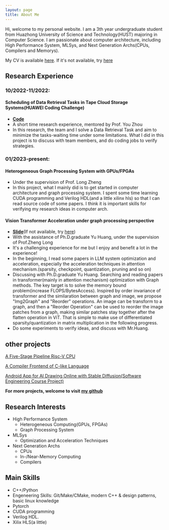 ```yaml
---
layout: page
title: About Me
---
```



Hi, welcome to my personal website. I am a 3th year undergraduate student from Huazhong University of Science and Technology(HUST) majoring in Computer Science. I am passionate about computer architecture, including High Performance System, MLSys, and Next Generation Archs(CPUs, Compilers and Memorys).

My CV is available [here](https://github.com/N-E-E/personal-web/raw/master/resource/CV.pdf). If it's not available, try [here](https://gitee.com/N_E_E/personal-web-resource/raw/master/CV.pdf)

## Research Experience
### 10/2022-11/2022: 
#### Scheduling of Data Retrieval Tasks in Tape Cloud Storage Systems(HUAWEI Coding Challenge)
- **[Code](https://github.com/N-E-E/2022-massive-storage-challenge)**
- A short time research experience, mentored by Prof. You Zhou
- In this research, the team and I solve a Data Retrieval Task and aim to minimize the tasks-waiting time under some limitations. What I did in this project is to discuss with team members, and do coding jobs to verify strategies.


### 01/2023-present:
#### Heterogeneous Graph Processing System with GPUs/FPGAs
- Under the supervision of Prof. Long Zheng
- In this project, what I mainly did is to get started in computer architecture and graph processing system. I spent some time learning CUDA programming and Verilog HDL(and a little xilinx hls) so that I can read source code of some papers. I think it is important skills for verifying my research ideas in computer arch.


#### Vision Transformer Acceleration under graph processing perspective
- **[Slide](https://github.com/N-E-E/personal-web/raw/master/resource/research3-slide.pptx)**(If not available, try [here](https://gitee.com/N_E_E/personal-web-resource/raw/master/research3-slide.pptx))
- With the assistance of Ph.D.graduate Yu Huang, under the supervision of Prof.Zheng Long
- It's a challenging experience for me but I enjoy and benefit a lot in the experience!
- In the beginning, I read some papers in LLM system optimization and acceleration, especially the acceleration techniques in attention mechanism.(sparsity, checkpoint, quantization, pruning and so on)
- Discussing with Ph.D.graduate Yu Huang. Searching and reading papers in transformer(mainly in attention mechanism) optimization with Graph methods. The key target is to solve the memory bound problem(increase FLOPS/BytesAccess). Inspired by order invariance of transformer and the similaration between graph and image, we propose "Img2Graph" and "Reorder" operations. An image can be transform to a graph, and then a "Reorder Operation" can be used to reorder the image patches from a graph, making similar patches stay together after the flatten operation in ViT. That is simple to make use of differentiated sparsity/quantization in matrix multiplication in the following progress.
- Do some experiments to verify ideas, and discuss with Mr.Huang.

## other projects
[A Five-Stage Pipeline Risc-V CPU](./_posts/2023-10-10-Riscv-CPU.md)

[A Compiler Frontend of C-like Language](./_posts/2022-10-12-my-simple-compiler.md)

[Android App for AI Drawing Online with Stable Diffusion(Software Engineering Course Project)](https://github.com/N-E-E/AI-Art-Mobile)

**For more projects, welcome to visit [my github](https://github.com/N-E-E)**


## Research Interests
- High Performance System
    - Heterogeneous Computing(GPUs, FPGAs)
    - Graph Processing System
- MLSys
    - Optimization and Acceleration Techniques
- Next Generation Archs
    - CPUs
    - In-/Near-Memory Computing
    - Compilers

## Main Skills
- C++/Python
- Engeneering Skills: Git/Make/CMake, modern C++ & design patterns, basic linux knowledge
- Pytorch
- CUDA programming
- Verilog HDL.
- Xilix HLS(a little)
